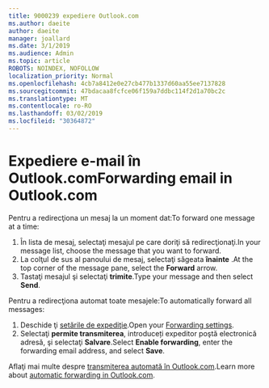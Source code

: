 ```yaml
---
title: 9000239 expediere Outlook.com
ms.author: daeite
author: daeite
manager: joallard
ms.date: 3/1/2019
ms.audience: Admin
ms.topic: article
ROBOTS: NOINDEX, NOFOLLOW
localization_priority: Normal
ms.openlocfilehash: 4cb7a8412e0e27cb477b1337d60aa55ee7137828
ms.sourcegitcommit: 47bdacaa8fcfce06f159a7ddbc114f2d1a70bc2c
ms.translationtype: MT
ms.contentlocale: ro-RO
ms.lasthandoff: 03/02/2019
ms.locfileid: "30364872"
---
```

# <a name="forwarding-email-in-outlookcom"></a><span data-ttu-id="79fb7-102">Expediere e-mail în Outlook.com</span><span class="sxs-lookup"><span data-stu-id="79fb7-102">Forwarding email in Outlook.com</span></span>

<span data-ttu-id="79fb7-103">Pentru a redirecţiona un mesaj la un moment dat:</span><span class="sxs-lookup"><span data-stu-id="79fb7-103">To forward one message at a time:</span></span>

1. <span data-ttu-id="79fb7-104">În lista de mesaj, selectaţi mesajul pe care doriţi să redirecţionaţi.</span><span class="sxs-lookup"><span data-stu-id="79fb7-104">In your message list, choose the message that you want to forward.</span></span>
2. <span data-ttu-id="79fb7-105">La colţul de sus al panoului de mesaj, selectaţi săgeata **înainte** .</span><span class="sxs-lookup"><span data-stu-id="79fb7-105">At the top corner of the message pane, select the **Forward** arrow.</span></span>
3. <span data-ttu-id="79fb7-106">Tastaţi mesajul şi selectaţi **trimite**.</span><span class="sxs-lookup"><span data-stu-id="79fb7-106">Type your message and then select **Send**.</span></span>

<span data-ttu-id="79fb7-107">Pentru a redirecţiona automat toate mesajele:</span><span class="sxs-lookup"><span data-stu-id="79fb7-107">To automatically forward all messages:</span></span>

1. <span data-ttu-id="79fb7-108">Deschide ţi [setările de expediţie](https://outlook.live.com/mail/options/mail/forwarding/forwardingOption).</span><span class="sxs-lookup"><span data-stu-id="79fb7-108">Open your [Forwarding settings](https://outlook.live.com/mail/options/mail/forwarding/forwardingOption).</span></span>
2. <span data-ttu-id="79fb7-109">Selectaţi **permite transmiterea**, introduceți expeditor poştă electronică adresă, şi selectaţi **Salvare**.</span><span class="sxs-lookup"><span data-stu-id="79fb7-109">Select **Enable forwarding**, enter the forwarding email address, and select **Save**.</span></span>

<span data-ttu-id="79fb7-110">Aflaţi mai multe despre [transmiterea automată în Outlook.com](https://support.office.com/article/6246987c-6c8f-4144-b255-14fc07007dad).</span><span class="sxs-lookup"><span data-stu-id="79fb7-110">Learn more about [automatic forwarding in Outlook.com](https://support.office.com/article/6246987c-6c8f-4144-b255-14fc07007dad).</span></span>